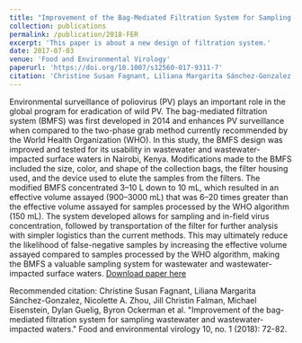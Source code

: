 ```yaml
---
title: "Improvement of the Bag-Mediated Filtration System for Sampling Wastewater and Wastewater-Impacted Waters"
collection: publications
permalink: /publication/2018-FER
excerpt: 'This paper is about a new design of filtration system.'
date: 2017-07-03
venue: 'Food and Environmental Virology'
paperurl: 'https://doi.org/10.1007/s12560-017-9311-7'
citation: 'Christine Susan Fagnant, Liliana Margarita Sánchez-Gonzalez, Nicolette A. Zhou, Jill Christin Falman, Michael Eisenstein, Dylan Guelig, Byron Ockerman et al. "Improvement of the bag-mediated filtration system for sampling wastewater and wastewater-impacted waters." Food and environmental virology 10, no. 1 (2018): 72-82.'
---
```


Environmental surveillance of poliovirus (PV) plays an important role in the global program for eradication of wild PV. The bag-mediated filtration system (BMFS) was first developed in 2014 and enhances PV surveillance when compared to the two-phase grab method currently recommended by the World Health Organization (WHO). In this study, the BMFS design was improved and tested for its usability in wastewater and wastewater-impacted surface waters in Nairobi, Kenya. Modifications made to the BMFS included the size, color, and shape of the collection bags, the filter housing used, and the device used to elute the samples from the filters. The modified BMFS concentrated 3–10 L down to 10 mL, which resulted in an effective volume assayed (900–3000 mL) that was 6–20 times greater than the effective volume assayed for samples processed by the WHO algorithm (150 mL). The system developed allows for sampling and in-field virus concentration, followed by transportation of the filter for further analysis with simpler logistics than the current methods. This may ultimately reduce the likelihood of false-negative samples by increasing the effective volume assayed compared to samples processed by the WHO algorithm, making the BMFS a valuable sampling system for wastewater and wastewater-impacted surface waters.
[Download paper here](https://doi.org/10.1007/s12560-017-9311-7)

Recommended citation: Christine Susan Fagnant, Liliana Margarita Sánchez-Gonzalez, Nicolette A. Zhou, Jill Christin Falman, Michael Eisenstein, Dylan Guelig, Byron Ockerman et al. "Improvement of the bag-mediated filtration system for sampling wastewater and wastewater-impacted waters." Food and environmental virology 10, no. 1 (2018): 72-82.
